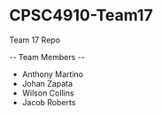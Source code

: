 # CPSC4910-Team17
Team 17 Repo

-- Team Members --
- Anthony Martino
- Johan Zapata
- Wilson Collins
- Jacob Roberts

